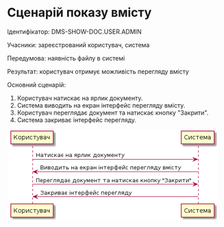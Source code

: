 # Сценарій показу вмісту

Ідентифікатор: DMS-SHOW-DOC.USER.ADMIN

Учасники: зареєстрований користувач, система

Передумова: наявність файлу в системі

Результат: користувач отримує можливість перегляду вмісту

Основний сценарій:
   1. Користувач натискає на ярлик документу.
   2. Система виводить на екран інтерфейс перегляду вмісту.
   3. Користувач переглядає документ та натискає кнопку "Закрити".
   4. Система закриває інтерфейс перегляду.

![](https://github.com/shooterdimon/DocumentManagementSystem/blob/master/UseCases/Diagrams/ShowDoc.png)
